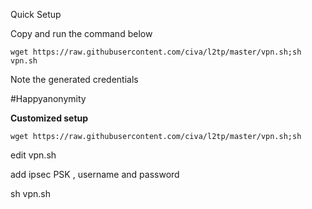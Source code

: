 Quick Setup

Copy and run the command below

`wget https://raw.githubusercontent.com/civa/l2tp/master/vpn.sh;sh vpn.sh`

Note the generated credentials

#Happyanonymity

<b>Customized setup</b>

`wget https://raw.githubusercontent.com/civa/l2tp/master/vpn.sh;sh`

edit vpn.sh

add ipsec PSK , username and password

sh vpn.sh
